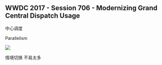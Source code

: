 WWDC 2017 - Session 706 - Modernizing Grand Central Dispatch Usage
------------
中心调度

Parallelism 



![](https://ws1.sinaimg.cn/large/006tKfTcgy1flf58p1rr5j30yo0f53za.jpg)


情境切换  不易太多

